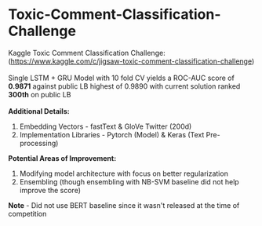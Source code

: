 # Toxic-Comment-Classification-Challenge

Kaggle Toxic Comment Classification Challenge: (https://www.kaggle.com/c/jigsaw-toxic-comment-classification-challenge) <br />
<br />
Single LSTM + GRU Model with 10 fold CV yields a ROC-AUC score of **0.9871** against public LB highest of 0.9890 with current solution ranked **300th** on public LB <br />
<br />
**Additional Details:**
1. Embedding Vectors - fastText & GloVe Twitter (200d)
2. Implementation Libraries - Pytorch (Model) & Keras (Text Pre-processing)

**Potential Areas of Improvement:**
1. Modifying model architecture with focus on better regularization
2. Ensembling (though ensembling with NB-SVM baseline did not help improve the score)

**Note** - Did not use BERT baseline since it wasn't released at the time of competition <br />
